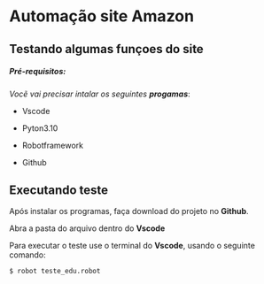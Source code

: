 # Automação site Amazon 

## Testando algumas funçoes do site

##### Pré-requisitos:

*Vocẽ vai precisar intalar os seguintes __progamas__*:

*  Vscode

*  Pyton3.10

*  Robotframework

*  Github

## Executando teste

Após instalar os programas, faça download do projeto no **Github**.

Abra a pasta do arquivo dentro do **Vscode** 

Para executar o teste use o terminal do **Vscode**, usando o seguinte comando:

```sh
$ robot teste_edu.robot
```
